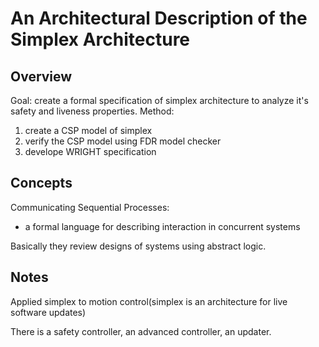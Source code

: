 # An Architectural Description of the Simplex Architecture
## Overview
Goal: create a formal specification of simplex architecture to analyze it's
 safety and liveness properties.
Method:
1. create a CSP model of simplex
2. verify the CSP model using FDR model checker
3. develope WRIGHT specification 

## Concepts

Communicating Sequential Processes:
- a formal language for describing interaction in concurrent systems

Basically they review designs of systems using abstract logic.


## Notes

Applied simplex to motion control(simplex is an architecture for live software updates) 

There is a safety controller, an advanced controller, an updater.



